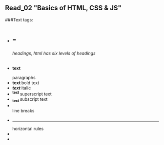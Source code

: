 ## Read_02 "Basics of HTML, CSS & JS"

###Text tags:

* **<h1> - <h6>** headings, html has six levels of headings
* **<p> text </p>** paragraphs
* **<b> text </b>** bold text 
* **<i> text </i>** italic
* **<sup> text </sup>** superscript text 
* **<sub> text </sub>** subscript text
* **<br />** line breaks
* **<hr />** horizontal rules
* 
* 
